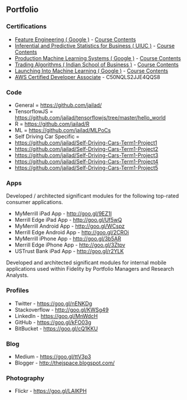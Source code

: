 ## Portfolio

### Certifications

* [Feature Engineering ( Google )](https://www.coursera.org/account/accomplishments/certificate/HAEJ372CRWY4) - [Course Contents](https://www.coursera.org/learn/feature-engineering/#syllabus)
* [Inferential and Predictive Statistics for Business ( UIUC )](https://www.coursera.org/account/accomplishments/certificate/Q4VBCSM2SLJ4) - [Course Contents](https://www.coursera.org/learn/business-statistics#syllabus)
* [Production Machine Learning Systems ( Google )](https://www.coursera.org/account/accomplishments/certificate/D6VCT43SHV8L) - [Course Contents](https://www.coursera.org/learn/gcp-production-ml-systems#syllabus)
* [Trading Algorithms ( Indian School of Business )](https://www.coursera.org/account/accomplishments/certificate/ZR2YDV6JM6EH) - [Course Contents](https://www.coursera.org/learn/trading-algorithm#syllabus)
* [Launching Into Machine Learning ( Google )](https://www.coursera.org/account/accomplishments/certificate/R26PN3BFQPCA) - [Course Contents](https://www.coursera.org/learn/launching-machine-learning/#syllabus)
* [AWS Certified Developer Associate](https://aw.certmetrics.com/amazon/public/verification.aspx) - C50NQLS2JJE4QQS8

### Code

* General = https://github.com/jailad/
* TensorflowJS = https://github.com/jailad/tensorflowjs/tree/master/hello_world
* R = https://github.com/jailad/R
* ML = https://github.com/jailad/MLPoCs
* Self Driving Car Specific = 
* https://github.com/jailad/Self-Driving-Cars-Term1-Project1
* https://github.com/jailad/Self-Driving-Cars-Term1-Project2
* https://github.com/jailad/Self-Driving-Cars-Term1-Project3
* https://github.com/jailad/Self-Driving-Cars-Term1-Project4
* https://github.com/jailad/Self-Driving-Cars-Term1-Project5

### Apps

Developed / architected significant modules for the following top-rated consumer applications.
* MyMerrill iPad App - http://goo.gl/9EZ1I
* Merrill Edge iPad App - http://goo.gl/Uf5wQ
* MyMerrill Android App - http://goo.gl/WCspz
* Merrill Edge Android App - http://goo.gl/2CROi
* MyMerrill iPhone App - http://goo.gl/3b5AR
* Merrill Edge iPhone App - http://goo.gl/3Ztpv
* USTrust Bank iPad App - http://goo.gl/r2YLK

Developed and architected significant modules for internal mobile applications used within Fidelity by Portfolio Managers and Research Analysts.

### Profiles

* Twitter - https://goo.gl/nENKDg 
* Stackoverflow - http://goo.gl/KWSg49
* LinkedIn - https://goo.gl/MnWdcH
* GitHub - https://goo.gl/kFO03g
* BitBucket - https://goo.gl/cQ1KKU

### Blog

* Medium - https://goo.gl/ttV3p3 
* Blogger - http://thejspace.blogspot.com/

### Photography

* Flickr - https://goo.gl/LAIKPH

